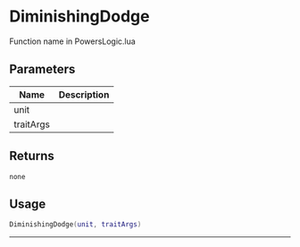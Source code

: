 # DiminishingDodge

Function name in PowersLogic.lua

## Parameters

| Name      | Description |
| --------- | ----------- |
| unit      |             |
| traitArgs |             |

## Returns

`none`

## Usage

```lua
DiminishingDodge(unit, traitArgs)
```

---
